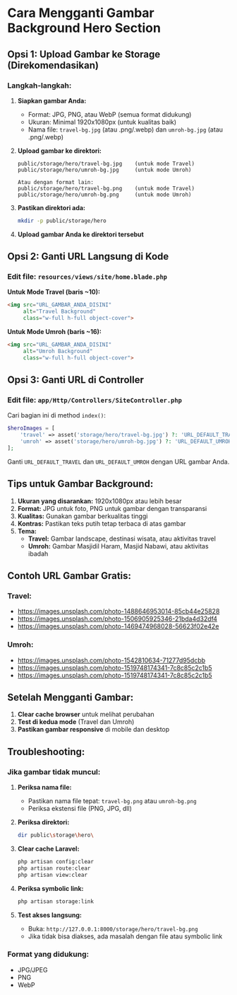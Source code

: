# Cara Mengganti Gambar Background Hero Section

## Opsi 1: Upload Gambar ke Storage (Direkomendasikan)

### Langkah-langkah:

1. **Siapkan gambar Anda:**
   - Format: JPG, PNG, atau WebP (semua format didukung)
   - Ukuran: Minimal 1920x1080px (untuk kualitas baik)
   - Nama file: `travel-bg.jpg` (atau .png/.webp) dan `umroh-bg.jpg` (atau .png/.webp)

2. **Upload gambar ke direktori:**
   ```
   public/storage/hero/travel-bg.jpg    (untuk mode Travel)
   public/storage/hero/umroh-bg.jpg     (untuk mode Umroh)
   
   Atau dengan format lain:
   public/storage/hero/travel-bg.png    (untuk mode Travel)
   public/storage/hero/umroh-bg.png     (untuk mode Umroh)
   ```

3. **Pastikan direktori ada:**
   ```bash
   mkdir -p public/storage/hero
   ```

4. **Upload gambar Anda ke direktori tersebut**

## Opsi 2: Ganti URL Langsung di Kode

### Edit file: `resources/views/site/home.blade.php`

**Untuk Mode Travel (baris ~10):**
```html
<img src="URL_GAMBAR_ANDA_DISINI" 
     alt="Travel Background" 
     class="w-full h-full object-cover">
```

**Untuk Mode Umroh (baris ~16):**
```html
<img src="URL_GAMBAR_ANDA_DISINI" 
     alt="Umroh Background" 
     class="w-full h-full object-cover">
```

## Opsi 3: Ganti URL di Controller

### Edit file: `app/Http/Controllers/SiteController.php`

Cari bagian ini di method `index()`:
```php
$heroImages = [
    'travel' => asset('storage/hero/travel-bg.jpg') ?: 'URL_DEFAULT_TRAVEL',
    'umroh' => asset('storage/hero/umroh-bg.jpg') ?: 'URL_DEFAULT_UMROH'
];
```

Ganti `URL_DEFAULT_TRAVEL` dan `URL_DEFAULT_UMROH` dengan URL gambar Anda.

## Tips untuk Gambar Background:

1. **Ukuran yang disarankan:** 1920x1080px atau lebih besar
2. **Format:** JPG untuk foto, PNG untuk gambar dengan transparansi
3. **Kualitas:** Gunakan gambar berkualitas tinggi
4. **Kontras:** Pastikan teks putih tetap terbaca di atas gambar
5. **Tema:**
   - **Travel:** Gambar landscape, destinasi wisata, atau aktivitas travel
   - **Umroh:** Gambar Masjidil Haram, Masjid Nabawi, atau aktivitas ibadah

## Contoh URL Gambar Gratis:

### Travel:
- https://images.unsplash.com/photo-1488646953014-85cb44e25828
- https://images.unsplash.com/photo-1506905925346-21bda4d32df4
- https://images.unsplash.com/photo-1469474968028-56623f02e42e

### Umroh:
- https://images.unsplash.com/photo-1542810634-71277d95dcbb
- https://images.unsplash.com/photo-1519748174341-7c8c85c2c1b5
- https://images.unsplash.com/photo-1519748174341-7c8c85c2c1b5

## Setelah Mengganti Gambar:

1. **Clear cache browser** untuk melihat perubahan
2. **Test di kedua mode** (Travel dan Umroh)
3. **Pastikan gambar responsive** di mobile dan desktop

## Troubleshooting:

### Jika gambar tidak muncul:

1. **Periksa nama file:**
   - Pastikan nama file tepat: `travel-bg.png` atau `umroh-bg.png`
   - Periksa ekstensi file (PNG, JPG, dll)

2. **Periksa direktori:**
   ```bash
   dir public\storage\hero\
   ```

3. **Clear cache Laravel:**
   ```bash
   php artisan config:clear
   php artisan route:clear
   php artisan view:clear
   ```

4. **Periksa symbolic link:**
   ```bash
   php artisan storage:link
   ```

5. **Test akses langsung:**
   - Buka: `http://127.0.0.1:8000/storage/hero/travel-bg.png`
   - Jika tidak bisa diakses, ada masalah dengan file atau symbolic link

### Format yang didukung:
- JPG/JPEG
- PNG  
- WebP 